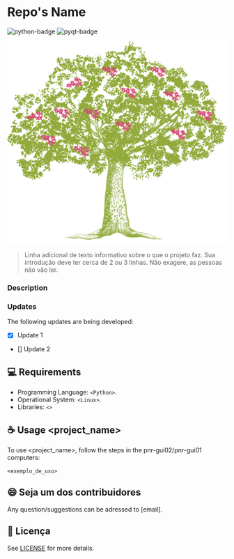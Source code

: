 # Repo's Name

![python-badge](https://img.shields.io/badge/Python-3776AB?style=for-the-badge&logo=python&logoColor=white)
![pyqt-badge](https://img.shields.io/badge/PyQt5-blue?style=for-the-badge)



<img src="paineira.png" alt="Paineira-Logo">

> Linha adicional de texto informativo sobre o que o projeto faz. Sua introdução deve ter cerca de 2 ou 3 linhas. Não exagere, as pessoas não vão ler.

### Description

### Updates

The following updates are being developed: 

- [x] Update 1
- [] Update 2

## 💻 Requirements

- Programming Language: `<Python>`.
- Operational System: `<Linux>`.
- Libraries: `<>`

## ☕ Usage <project_name>

To use <project_name>, follow the steps in the pnr-gui02/pnr-gui01 computers:

```
<exemplo_de_uso>
```

## 😄 Seja um dos contribuidores

Any question/suggestions can be adressed to [email].

## 📝 Licença

See [LICENSE](LICENSE.md) for more details.
